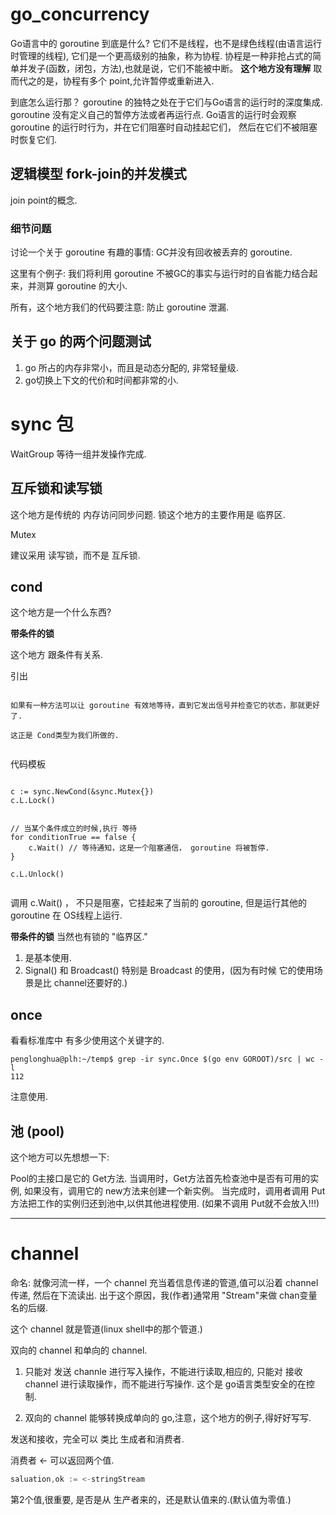 # go_concurrency

Go语言中的 goroutine 到底是什么?
它们不是线程，也不是绿色线程(由语言运行时管理的线程),
它们是一个更高级别的抽象，称为协程.
协程是一种非抢占式的简单并发子(函数，闭包，方法),也就是说，它们不能被中断。
**这个地方没有理解**
取而代之的是，协程有多个 point,允许暂停或重新进入.

到底怎么运行那？
goroutine 的独特之处在于它们与Go语言的运行时的深度集成.
goroutine 没有定义自己的暂停方法或者再运行点.
Go语言的运行时会观察 goroutine 的运行时行为，并在它们阻塞时自动挂起它们，
然后在它们不被阻塞时恢复它们.




## 逻辑模型 fork-join的并发模式

join point的概念.


### 细节问题
讨论一个关于 goroutine 有趣的事情: GC并没有回收被丢弃的 goroutine.

这里有个例子:
我们将利用 goroutine 不被GC的事实与运行时的自省能力结合起来，并测算
goroutine 的大小.



所有，这个地方我们的代码要注意: 防止 goroutine 泄漏.



## 关于 go 的两个问题测试
1. go 所占的内存非常小，而且是动态分配的, 非常轻量级.
2. go切换上下文的代价和时间都非常的小.



# sync 包

WaitGroup
等待一组并发操作完成.

## 互斥锁和读写锁
这个地方是传统的 内存访问同步问题.
锁这个地方的主要作用是 临界区.

Mutex

建议采用 读写锁，而不是 互斥锁.


## cond
这个地方是一个什么东西?

**带条件的锁**

这个地方 跟条件有关系.

引出
```text

如果有一种方法可以让 goroutine 有效地等待，直到它发出信号并检查它的状态，那就更好了.

这正是 Cond类型为我们所做的.


```

代码模板
```text

c := sync.NewCond(&sync.Mutex{})
c.L.Lock()


// 当某个条件成立的时候,执行 等待
for conditionTrue == false {
    c.Wait() // 等待通知，这是一个阻塞通信， goroutine 将被暂停.
}

c.L.Unlock()


```

调用 c.Wait() ， 不只是阻塞，它挂起来了当前的 goroutine, 但是运行其他的 goroutine 在 OS线程上运行.

**带条件的锁**
当然也有锁的 "临界区."


1. 是基本使用.
2. Signal() 和 Broadcast() 特别是 Broadcast 的使用，(因为有时候 它的使用场景是比 channel还要好的.)


## once 

看看标准库中 有多少使用这个关键字的.

```shell
penglonghua@plh:~/temp$ grep -ir sync.Once $(go env GOROOT)/src | wc -l
112
```

注意使用.

## 池 (pool)


这个地方可以先想想一下:

Pool的主接口是它的 Get方法.
当调用时，Get方法首先检查池中是否有可用的实例, 如果没有，调用它的 new方法来创建一个新实例。
当完成时，调用者调用 Put方法把工作的实例归还到池中,以供其他进程使用. (如果不调用 Put就不会放入!!!)




***

# channel

命名:
就像河流一样，一个 channel 充当着信息传递的管道,值可以沿着 channel传递,
然后在下流读出.
出于这个原因，我(作者)通常用 "Stream"来做 chan变量名的后缀.

这个 channel 就是管道(linux shell中的那个管道.)


双向的 channel 和单向的 channel.

1. 只能对 发送 channle 进行写入操作，不能进行读取,相应的,
只能对 接收 channel 进行读取操作，而不能进行写操作.
这个是 go语言类型安全的在控制.

2. 双向的 channel 能够转换成单向的 go,注意，这个地方的例子,得好好写写.


发送和接收，完全可以 类比 生成者和消费者.

消费者
<- 可以返回两个值.

```go
saluation,ok := <-stringStream
```

第2个值,很重要, 是否是从 生产者来的，还是默认值来的.(默认值为零值.)




## 